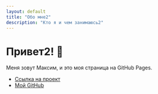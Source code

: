 ```yaml
---
layout: default
title: "Обо мне2"
description: "Кто я и чем занимаюсь2"
---
```


# Привет2! 👋

Меня зовут Максим, и это моя страница на GitHub Pages.

- [Ссылка на проект](project.md)
- [Мой GitHub](https://github.com/maximkinn6)